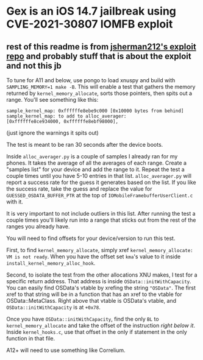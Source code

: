 # Gex is an iOS 14.7 jailbreak using CVE-2021-30807 IOMFB exploit

## rest of this readme is from [jsherman212's exploit repo](https://github.com/jsherman212/iomfb-exploit/blob/main/README.md) and probably stuff that is about the exploit and not this jb

To tune for A11 and below, use pongo to load xnuspy and build with
`SAMPLING_MEMORY=1 make -B`. This will enable a test that gathers
the memory returned by `kernel_memory_allocate`, sorts those pointers,
then spits out a range. You'll see something like this:

```
sample_kernel_map: 0xffffffe8ebe9c000 [0x10000 bytes from behind]
sample_kernel_map: to add to alloc_averager:
[0xffffffe8ce934000, 0xffffffe8ebf98000],
```

(just ignore the warnings it spits out)

The test is meant to be ran 30 seconds after the device boots.

Inside `alloc_averager.py` is a couple of samples I already ran for
my phones. It takes the average of all the averages of each range.
Create a "samples list" for your device and add the range to it. 
Repeat the test a couple times until you have 5-10 entries in that
list. `alloc_averager.py` will report a success rate for the guess it
generates based on the list. If you like the success rate, take the guess
and replace the value for `GUESSED_OSDATA_BUFFER_PTR` at the top of
`IOMobileFramebufferUserClient.c` with it.

It is very important to not include outliers in this list. After running
the test a couple times you'll likely run into a range that sticks
out from the rest of the ranges you already have.

You will need to find offsets for your device/version to run this test.

First, to find `kernel_memory_allocate`, simply xref
`kernel_memory_allocate: VM is not ready`. When you have the offset
set `kma`'s value to it inside `install_kernel_memory_alloc_hook`.

Second, to isolate the test from the other allocations XNU makes,
I test for a specific return address. That address is inside
`OSData::initWithCapacity`. You can easily find OSData's vtable
by xrefing the string `"OSData"`. The first xref to that string
will be in a function that has an xref to the vtable for OSData::MetaClass.
Right above that vtable is OSData's vtable, and `OSData::initWithCapacity`
is at `+0x78`.

Once you have `OSData::initWithCapacity`, find the only `BL` to
`kernel_memory_allocate` and take the offset of the instruction *right below
it*. Inside `kernel_hooks.c`, use that offset in the only if statement
in the only function in that file.

A12+ will need to use something like Correlium.
